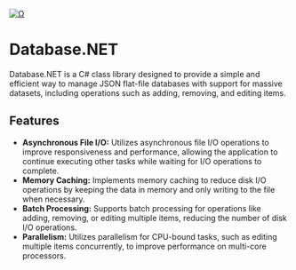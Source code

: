 <a href="Ω"><img src="http://readme-typing-svg.herokuapp.com?font=VT323&size=90&duration=2000&pause=1000&color=F70000&center=true&random=false&width=1100&height=140&lines=%E2%98%A6+Database.NET+%E2%98%A6;%E2%98%A6+By+Smoke+%E2%98%A6" alt="Ω" /></a>


# Database.NET

Database.NET is a C# class library designed to provide a simple and efficient way to manage JSON flat-file databases with support for massive datasets, including operations such as adding, removing, and editing items.

## Features

- **Asynchronous File I/O:** Utilizes asynchronous file I/O operations to improve responsiveness and performance, allowing the application to continue executing other tasks while waiting for I/O operations to complete.
- **Memory Caching:** Implements memory caching to reduce disk I/O operations by keeping the data in memory and only writing to the file when necessary.
- **Batch Processing:** Supports batch processing for operations like adding, removing, or editing multiple items, reducing the number of disk I/O operations.
- **Parallelism:** Utilizes parallelism for CPU-bound tasks, such as editing multiple items concurrently, to improve performance on multi-core processors.
